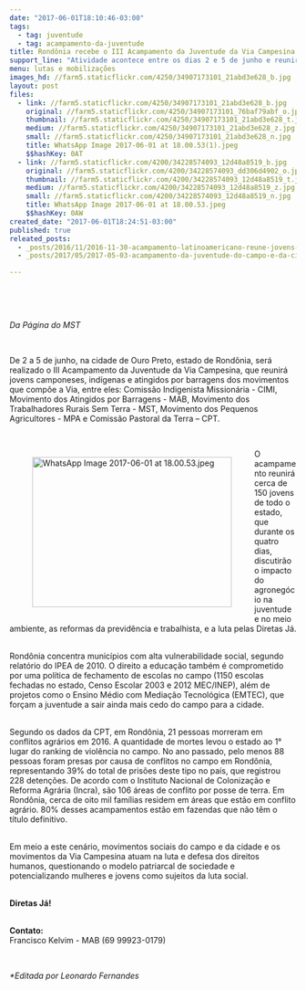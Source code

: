 ```yaml
---
date: "2017-06-01T18:10:46-03:00"
tags:
  - tag: juventude
  - tag: acampamento-da-juventude
title: Rondônia recebe o III Acampamento da Juventude da Via Campesina
support_line: "Atividade acontece entre os dias 2 e 5 de junho e reunirá cerca de 150 jovens de todo o estado. "
menu: lutas e mobilizações
images_hd: //farm5.staticflickr.com/4250/34907173101_21abd3e628_b.jpg
layout: post
files:
  - link: //farm5.staticflickr.com/4250/34907173101_21abd3e628_b.jpg
    original: //farm5.staticflickr.com/4250/34907173101_76baf79abf_o.jpg
    thumbnail: //farm5.staticflickr.com/4250/34907173101_21abd3e628_t.jpg
    medium: //farm5.staticflickr.com/4250/34907173101_21abd3e628_z.jpg
    small: //farm5.staticflickr.com/4250/34907173101_21abd3e628_n.jpg
    title: WhatsApp Image 2017-06-01 at 18.00.53(1).jpeg
    $$hashKey: 0AT
  - link: //farm5.staticflickr.com/4200/34228574093_12d48a8519_b.jpg
    original: //farm5.staticflickr.com/4200/34228574093_dd306d4902_o.jpg
    thumbnail: //farm5.staticflickr.com/4200/34228574093_12d48a8519_t.jpg
    medium: //farm5.staticflickr.com/4200/34228574093_12d48a8519_z.jpg
    small: //farm5.staticflickr.com/4200/34228574093_12d48a8519_n.jpg
    title: WhatsApp Image 2017-06-01 at 18.00.53.jpeg
    $$hashKey: 0AW
created_date: "2017-06-01T18:24:51-03:00"
published: true
releated_posts:
  - _posts/2016/11/2016-11-30-acampamento-latinoamericano-reune-jovens-da-cloc-via-campesina.md
  - _posts/2017/05/2017-05-03-acampamento-da-juventude-do-campo-e-da-cidade-acontece-em-belem.md

---
```

<p>&nbsp;</p>

<p>&nbsp;</p>

<p><em>Da P&aacute;gina do MST</em></p>

<p>&nbsp;</p>

<p>De 2 a 5 de junho, na cidade de Ouro Preto, estado de Rond&ocirc;nia, ser&aacute; realizado o III Acampamento da Juventude da Via Campesina, que reunir&aacute; jovens camponeses, ind&iacute;genas e atingidos por barragens dos movimentos que comp&otilde;e a Via, entre eles: Comiss&atilde;o Indigenista Mission&aacute;ria - CIMI, Movimento dos Atingidos por Barragens - MAB, Movimento dos Trabalhadores Rurais Sem Terra - MST, Movimento dos Pequenos Agricultores - MPA e Comiss&atilde;o Pastoral da Terra &ndash; CPT.</p>

<p>&nbsp;</p>

<figure class="image" style="float:left"><img alt="WhatsApp Image 2017-06-01 at 18.00.53.jpeg" height="263" src="//farm5.staticflickr.com/4200/34228574093_12d48a8519_b.jpg" width="350" />
<figcaption></figcaption>
</figure>

<p>O acampamento reunir&aacute; cerca de 150 jovens de todo o estado, que durante os quatro dias, discutir&atilde;o o impacto do agroneg&oacute;cio na juventude e no meio ambiente, as reformas da previd&ecirc;ncia e trabalhista, e a luta pelas Diretas J&aacute;.</p>

<p><br />
Rond&ocirc;nia concentra munic&iacute;pios com alta vulnerabilidade social, segundo relat&oacute;rio do IPEA de 2010. O direito a educa&ccedil;&atilde;o tamb&eacute;m &eacute; comprometido por uma pol&iacute;tica de fechamento de escolas no campo (1150 escolas fechadas no estado, Censo Escolar 2003 e 2012 MEC/INEP), al&eacute;m de projetos como o Ensino M&eacute;dio com Media&ccedil;&atilde;o Tecnol&oacute;gica (EMTEC), que for&ccedil;am a juventude a sair ainda mais cedo do campo para a cidade.</p>

<p><br />
Segundo os dados da CPT, em Rond&ocirc;nia, 21 pessoas morreram em conflitos agr&aacute;rios em 2016. A quantidade de mortes levou o estado ao 1&deg; lugar do ranking de viol&ecirc;ncia no campo. No ano passado, pelo menos 88 pessoas foram presas por causa de conflitos no campo em Rond&ocirc;nia, representando 39% do total de pris&otilde;es deste tipo no pa&iacute;s, que registrou 228 deten&ccedil;&otilde;es. De acordo com o Instituto Nacional de Coloniza&ccedil;&atilde;o e Reforma Agr&aacute;ria (Incra), s&atilde;o 106 &aacute;reas de conflito por posse de terra. Em Rond&ocirc;nia, cerca de oito mil fam&iacute;lias residem em &aacute;reas que est&atilde;o em conflito agr&aacute;rio. 80% desses acampamentos est&atilde;o em fazendas que n&atilde;o t&ecirc;m o t&iacute;tulo definitivo.</p>

<p><br />
Em meio a este cen&aacute;rio, movimentos sociais do campo e da cidade e os movimentos da Via Campesina atuam na luta e defesa dos direitos humanos, questionando o modelo patriarcal de sociedade e potencializando mulheres e jovens como sujeitos da luta social.</p>

<p><br />
<strong>Diretas J&aacute;!</strong></p>

<p><br />
<strong>Contato:</strong><br />
Francisco Kelvim - MAB (69 99923-0179)</p>

<p>&nbsp;</p>

<p><em>*Editada por Leonardo Fernandes</em></p>

<div class="webpki_lacunasoftware_com" id="webpki_lacunasoftware_com" style="display: none;">&nbsp;</div>

<div class="webpki_lacunasoftware_com" id="webpki_lacunasoftware_com" style="display: none;">&nbsp;</div>
